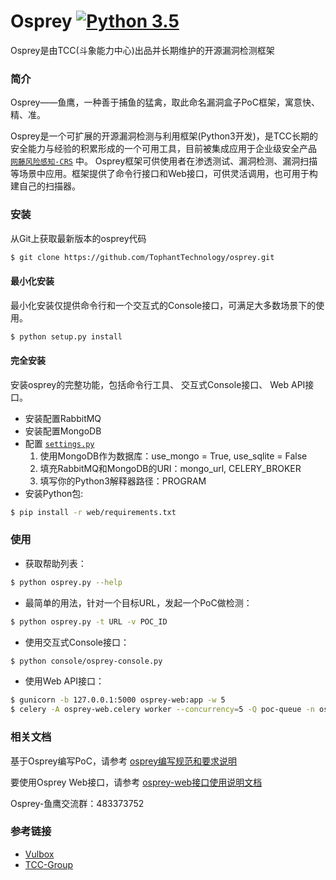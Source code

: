 # Osprey  [![Python 3.5](https://img.shields.io/badge/python-3.5-yellow.svg)](https://www.python.org/)

Osprey是由TCC(斗象能力中心)出品并长期维护的开源漏洞检测框架

### 简介

Osprey——鱼鹰，一种善于捕鱼的猛禽，取此命名漏洞盒子PoC框架，寓意快、精、准。

Osprey是一个可扩展的开源漏洞检测与利用框架(Python3开发)，是TCC长期的安全能力与经验的积累形成的一个可用工具，目前被集成应用于企业级安全产品 [```网藤风险感知-CRS```](https://www.riskivy.com/product/crs) 中。 Osprey框架可供使用者在渗透测试、漏洞检测、漏洞扫描等场景中应用。框架提供了命令行接口和Web接口，可供灵活调用，也可用于构建自己的扫描器。

### 安装

从Git上获取最新版本的osprey代码

``` bash
$ git clone https://github.com/TophantTechnology/osprey.git
```

#### 最小化安装

最小化安装仅提供命令行和一个交互式的Console接口，可满足大多数场景下的使用。

``` bash
$ python setup.py install 
```

#### 完全安装

安装osprey的完整功能，包括命令行工具、 交互式Console接口、 Web API接口。


- 安装配置RabbitMQ
- 安装配置MongoDB
- 配置 [```settings.py```](./settings.py)
  1. 使用MongoDB作为数据库：use_mongo = True, use_sqlite = False
  2. 填充RabbitMQ和MongoDB的URI：mongo_url, CELERY_BROKER
  3. 填写你的Python3解释器路径：PROGRAM
- 安装Python包:

``` bash
$ pip install -r web/requirements.txt
```

### 使用

- 获取帮助列表：

``` bash
$ python osprey.py --help
```

- 最简单的用法，针对一个目标URL，发起一个PoC做检测：

``` bash
$ python osprey.py -t URL -v POC_ID
```

- 使用交互式Console接口：

``` bash
$ python console/osprey-console.py
```

- 使用Web API接口：

``` bash
$ gunicorn -b 127.0.0.1:5000 osprey-web:app -w 5
$ celery -A osprey-web.celery worker --concurrency=5 -Q poc-queue -n osprey.%h -Ofair
```

### 相关文档

基于Osprey编写PoC，请参考 [osprey编写规范和要求说明](doc/PoC_specification.md)

要使用Osprey Web接口，请参考 [osprey-web接口使用说明文档](doc/web_api_tutorial.md)

Osprey-鱼鹰交流群：483373752

### 参考链接

- [Vulbox](https://www.vulbox.com/)
- [TCC-Group](https://www.vulbox.com/knowledge)




 


